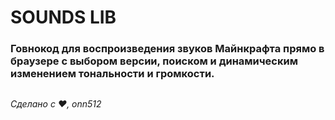 # SOUNDS LIB

### Говнокод для воспроизведения звуков Майнкрафта прямо в браузере с выбором версии, поиском и динамическим изменением тональности и громкости.

##

*Сделано с ❤, onn512*